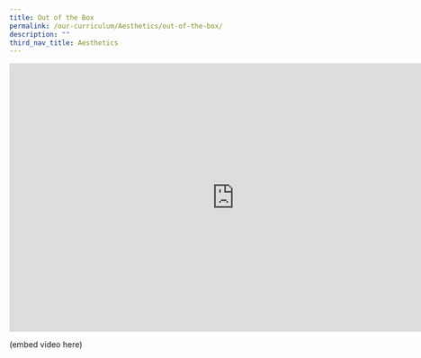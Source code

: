 ```yaml
---
title: Out of the Box
permalink: /our-curriculum/Aesthetics/out-of-the-box/
description: ""
third_nav_title: Aesthetics
---
```

<iframe allowfullscreen="true" height="479" width="800" frameborder="0" src="https://docs.google.com/presentation/d/e/2PACX-1vTU6sj5sejEuUB846-L_sWvPIaNPlhJqby9NTfjguLlvOtply-Wdml6Zh33p_SWTlmJU8EJZQpXRP7q/embed?start=false&amp;loop=false&amp;delayms=3000"></iframe>

(embed video here)